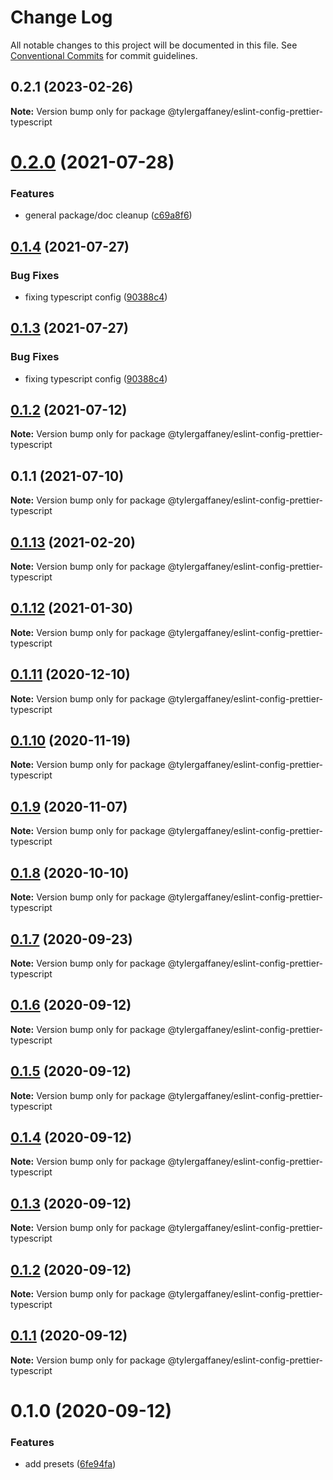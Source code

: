 # Change Log

All notable changes to this project will be documented in this file.
See [Conventional Commits](https://conventionalcommits.org) for commit guidelines.

## 0.2.1 (2023-02-26)

**Note:** Version bump only for package @tylergaffaney/eslint-config-prettier-typescript





# [0.2.0](https://github.com/tylergaffaney/configs/compare/@tylergaffaney/eslint-config-prettier-typescript@0.1.4...@tylergaffaney/eslint-config-prettier-typescript@0.2.0) (2021-07-28)


### Features

* general package/doc cleanup ([c69a8f6](https://github.com/tylergaffaney/configs/commit/c69a8f60a03531f44d7996955d48d522d9637427))





## [0.1.4](https://github.com/tylergaffaney/configs/compare/@tylergaffaney/eslint-config-prettier-typescript@0.1.2...@tylergaffaney/eslint-config-prettier-typescript@0.1.4) (2021-07-27)

### Bug Fixes

- fixing typescript config ([90388c4](https://github.com/tylergaffaney/configs/commit/90388c4a744ba11070f668e752123d549994c4fb))

## [0.1.3](https://github.com/tylergaffaney/configs/compare/@tylergaffaney/eslint-config-prettier-typescript@0.1.2...@tylergaffaney/eslint-config-prettier-typescript@0.1.3) (2021-07-27)

### Bug Fixes

- fixing typescript config ([90388c4](https://github.com/tylergaffaney/configs/commit/90388c4a744ba11070f668e752123d549994c4fb))

## [0.1.2](https://github.com/tylergaffaney/configs/compare/@tylergaffaney/eslint-config-prettier-typescript@0.1.1...@tylergaffaney/eslint-config-prettier-typescript@0.1.2) (2021-07-12)

**Note:** Version bump only for package @tylergaffaney/eslint-config-prettier-typescript

## 0.1.1 (2021-07-10)

**Note:** Version bump only for package @tylergaffaney/eslint-config-prettier-typescript

## [0.1.13](https://github.com/tylergaffaney/configs/compare/@tylergaffaney/eslint-config-prettier-typescript@0.1.12...@tylergaffaney/eslint-config-prettier-typescript@0.1.13) (2021-02-20)

**Note:** Version bump only for package @tylergaffaney/eslint-config-prettier-typescript

## [0.1.12](https://github.com/tylergaffaney/configs/compare/@tylergaffaney/eslint-config-prettier-typescript@0.1.11...@tylergaffaney/eslint-config-prettier-typescript@0.1.12) (2021-01-30)

**Note:** Version bump only for package @tylergaffaney/eslint-config-prettier-typescript

## [0.1.11](https://github.com/tylergaffaney/configs/compare/@tylergaffaney/eslint-config-prettier-typescript@0.1.10...@tylergaffaney/eslint-config-prettier-typescript@0.1.11) (2020-12-10)

**Note:** Version bump only for package @tylergaffaney/eslint-config-prettier-typescript

## [0.1.10](https://github.com/tylergaffaney/configs/compare/@tylergaffaney/eslint-config-prettier-typescript@0.1.9...@tylergaffaney/eslint-config-prettier-typescript@0.1.10) (2020-11-19)

**Note:** Version bump only for package @tylergaffaney/eslint-config-prettier-typescript

## [0.1.9](https://github.com/tylergaffaney/configs/compare/@tylergaffaney/eslint-config-prettier-typescript@0.1.8...@tylergaffaney/eslint-config-prettier-typescript@0.1.9) (2020-11-07)

**Note:** Version bump only for package @tylergaffaney/eslint-config-prettier-typescript

## [0.1.8](https://github.com/tylergaffaney/configs/compare/@tylergaffaney/eslint-config-prettier-typescript@0.1.7...@tylergaffaney/eslint-config-prettier-typescript@0.1.8) (2020-10-10)

**Note:** Version bump only for package @tylergaffaney/eslint-config-prettier-typescript

## [0.1.7](https://github.com/tylergaffaney/configs/compare/@tylergaffaney/eslint-config-prettier-typescript@0.1.6...@tylergaffaney/eslint-config-prettier-typescript@0.1.7) (2020-09-23)

**Note:** Version bump only for package @tylergaffaney/eslint-config-prettier-typescript

## [0.1.6](https://github.com/tylergaffaney/configs/compare/@tylergaffaney/eslint-config-prettier-typescript@0.1.5...@tylergaffaney/eslint-config-prettier-typescript@0.1.6) (2020-09-12)

**Note:** Version bump only for package @tylergaffaney/eslint-config-prettier-typescript

## [0.1.5](https://github.com/tylergaffaney/configs/compare/@tylergaffaney/eslint-config-prettier-typescript@0.1.4...@tylergaffaney/eslint-config-prettier-typescript@0.1.5) (2020-09-12)

**Note:** Version bump only for package @tylergaffaney/eslint-config-prettier-typescript

## [0.1.4](https://github.com/tylergaffaney/configs/compare/@tylergaffaney/eslint-config-prettier-typescript@0.1.3...@tylergaffaney/eslint-config-prettier-typescript@0.1.4) (2020-09-12)

**Note:** Version bump only for package @tylergaffaney/eslint-config-prettier-typescript

## [0.1.3](https://github.com/tylergaffaney/configs/compare/@tylergaffaney/eslint-config-prettier-typescript@0.1.2...@tylergaffaney/eslint-config-prettier-typescript@0.1.3) (2020-09-12)

**Note:** Version bump only for package @tylergaffaney/eslint-config-prettier-typescript

## [0.1.2](https://github.com/tylergaffaney/configs/compare/@tylergaffaney/eslint-config-prettier-typescript@0.1.1...@tylergaffaney/eslint-config-prettier-typescript@0.1.2) (2020-09-12)

**Note:** Version bump only for package @tylergaffaney/eslint-config-prettier-typescript

## [0.1.1](https://github.com/tylergaffaney/configs/compare/@tylergaffaney/eslint-config-prettier-typescript@0.1.0...@tylergaffaney/eslint-config-prettier-typescript@0.1.1) (2020-09-12)

**Note:** Version bump only for package @tylergaffaney/eslint-config-prettier-typescript

# 0.1.0 (2020-09-12)

### Features

- add presets ([6fe94fa](https://github.com/tylergaffaney/configs/commit/6fe94fae4ed9d80b18833c9e5a3f51f710ebda43))
